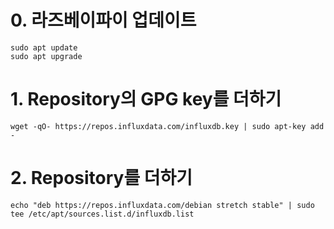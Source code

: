 # 0. 라즈베이파이 업데이트
```
sudo apt update
sudo apt upgrade
```
# 1. Repository의 GPG key를 더하기
```
wget -qO- https://repos.influxdata.com/influxdb.key | sudo apt-key add -
```
# 2. Repository를 더하기
```
echo "deb https://repos.influxdata.com/debian stretch stable" | sudo tee /etc/apt/sources.list.d/influxdb.list
```
